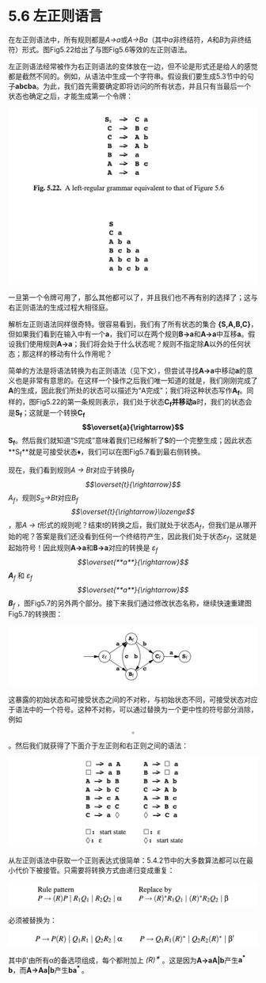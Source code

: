 # 5.6 左正则语言

在左正则语法中，所有规则都是*A→a*或*A→Ba*（其中*a*非终结符，*A*和*B*为非终结符）形式。图Fig5.22给出了与图Fig5.6等效的左正则语法。

左正则语法经常被作为右正则语法的变体放在一边，但不论是形式还是给人的感觉都是截然不同的。例如，从语法中生成一个字符串。假设我们要生成5.3节中的句子**abcba**。为此，我们首先需要确定即将访问的所有状态，并且只有当最后一个状态也确定之后，才能生成第一个令牌：

![图1](../../img/5.6_1-Fig.5.22.png)

一旦第一个令牌可用了，那么其他都可以了，并且我们也不再有别的选择了；这与右正则语法的生成过程大相径庭。

解析左正则语法同样很奇特。很容易看到，我们有了所有状态的集合 **{S,A,B,C}**，但如果我们看到在输入中有一个**a**，我们可以在两个规则**B->a**和**A->a**中互移**a**。假设我们使用规则**A->a**；我们将会处于什么状态呢？规则不指定除**A**以外的任何状态；那这样的移动有什么作用呢？

简单的方法是将语法转换为右正则语法（见下文），但尝试寻找**A->a**中移动**a**的意义也是非常有意思的。在这样一个操作之后我们唯一知道的就是，我们刚刚完成了**A**的生成，因此我们所处的状态可以描述为“A完成”；我们将这种状态写作**A<sub>f</sub>**。同样的，图Fig5.22的第一条规则表示，我们处于状态**C<sub>f</sub>**并移动**a**时，我们的状态会是**S<sub>f</sub>**；这就是一个转换**C<sub>f</sub>$$\overset{a}{\rightarrow}$$S<sub>f</sub>**。然后我们就知道“S完成”意味着我们已经解析了**S**的一个完整生成；因此状态**S<sub>f</sub>**就是可接受状态♦，我们可以在图Fig5.7看到最右侧转换。

现在，我们看到规则*A → Bt*对应于转换*B<sub>f</sub>$$\overset{t}{\rightarrow}$$A<sub>f</sub>*，规则*S<sub>S</sub>→Bt*对应*B<sub>f</sub>$$\overset{t}{\rightarrow}\lozenge$$*，那*A → t*形式的规则呢？结束*t*的转换之后，我们就处于状态*A<sub>f</sub>*，但我们是从哪开始的呢？答案是我们还没看到任何一个终结符产生，因此我们处于状态*ε<sub>f</sub>*，这就是起始符号！因此规则**A->a**和**B->a**对应的转换是 *ε<sub>f</sub>$$\overset{**a**}{\rightarrow}$$**A**<sub>f</sub>* 和 *ε<sub>f</sub>$$\overset{**a**}{\rightarrow}$$**B**<sub>f</sub>* ，图Fig5.7的另外两个部分。接下来我们通过修改状态名称，继续快速重建图Fig5.7的转换图：

![图2](../../img/5.6_2.png)

这暴露的初始状态和可接受状态之间的不对称，与初始状态不同，可接受状态对应于语法中的一个符号。这种不对称，可以通过替换为一个更中性的符号部分消除，例如$$\square$$。然后我们就获得了下面介于左正则和右正则之间的语法：

![图3](../../img/5.6_3.png)

从左正则语法中获取一个正则表达式很简单：5.4.2节中的大多数算法都可以在最小代价下被接管。只需要将转换方式由递归变成重复：

![图4](../../img/5.6_4.png)

必须被替换为：

![图5](../../img/5.6_5.png)

其中β'由所有α的备选项组成，每个都附加上 *(R)<sup>∗</sup>* 。这是因为**A->aA|b**产生**a<sup>* </sup>b**，而**A->Aa|b**产生**ba<sup>* </sup>**。
